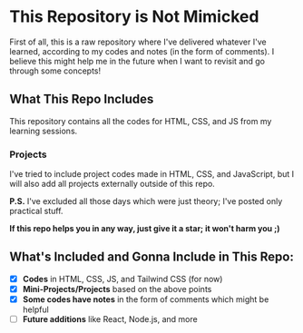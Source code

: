 # This Repository is Not Mimicked

First of all, this is a raw repository where I've delivered whatever I've learned, according to my codes and notes (in the form of comments). I believe this might help me in the future when I want to revisit and go through some concepts!

## What This Repo Includes

This repository contains all the codes for HTML, CSS, and JS from my learning sessions.

### Projects

I've tried to include project codes made in HTML, CSS, and JavaScript, but I will also add all projects externally outside of this repo.

**P.S.** I've excluded all those days which were just theory; I've posted only practical stuff.

**If this repo helps you in any way, just give it a star; it won't harm you ;)**

## What's Included and Gonna Include in This Repo:

- [x] **Codes** in HTML, CSS, JS, and Tailwind CSS (for now)
- [x] **Mini-Projects/Projects** based on the above points
- [x] **Some codes have notes** in the form of comments which might be helpful
- [ ] **Future additions** like React, Node.js, and more
